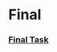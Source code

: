 # Final
### [Final Task](https://github.com/angellaviory/DevOps16-dw-AngellaAvioryRotinsulu/tree/main/Final%20Task)
